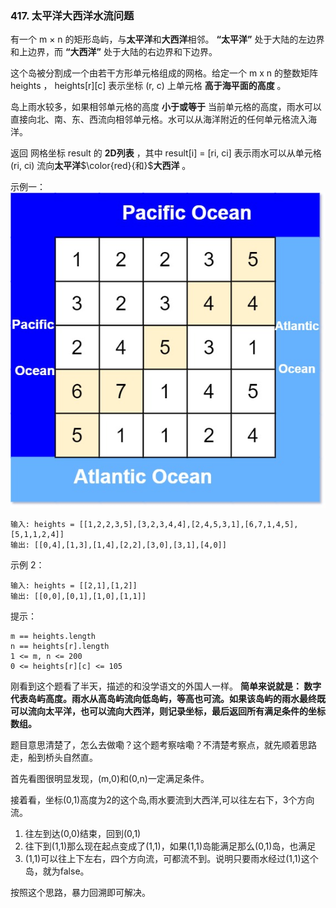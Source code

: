 ### 417. 太平洋大西洋水流问题

有一个 m × n 的矩形岛屿，与**太平洋**和**大西洋**相邻。 **“太平洋”** 处于大陆的左边界和上边界，而 **“大西洋”** 处于大陆的右边界和下边界。

这个岛被分割成一个由若干方形单元格组成的网格。给定一个 m x n 的整数矩阵 heights ， heights[r][c] 表示坐标 (r, c) 上单元格 **高于海平面的高度** 。

岛上雨水较多，如果相邻单元格的高度 **小于或等于** 当前单元格的高度，雨水可以直接向北、南、东、西流向相邻单元格。水可以从海洋附近的任何单元格流入海洋。

返回 网格坐标 result 的 **2D列表** ，其中 result[i] = [ri, ci] 表示雨水可以从单元格 (ri, ci) 流向**太平洋**$\color{red}{和}$**大西洋** 。

示例一：
<img src="./../images/waterflow-grid.jpg">

    输入: heights = [[1,2,2,3,5],[3,2,3,4,4],[2,4,5,3,1],[6,7,1,4,5],[5,1,1,2,4]]
    输出: [[0,4],[1,3],[1,4],[2,2],[3,0],[3,1],[4,0]]

示例 2：

    输入: heights = [[2,1],[1,2]]
    输出: [[0,0],[0,1],[1,0],[1,1]]

提示：

    m == heights.length
    n == heights[r].length
    1 <= m, n <= 200
    0 <= heights[r][c] <= 105

刚看到这个题看了半天，描述的和没学语文的外国人一样。
**简单来说就是：
数字代表岛屿高度。雨水从高岛屿流向低岛屿，等高也可流。如果该岛屿的雨水最终既可以流向太平洋，也可以流向大西洋，则记录坐标，最后返回所有满足条件的坐标数组。**

题目意思清楚了，怎么去做嘞？这个题考察啥嘞？不清楚考察点，就先顺着思路走，船到桥头自然直。

首先看图很明显发现，(m,0)和(0,n)一定满足条件。

接着看，坐标(0,1)高度为2的这个岛,雨水要流到大西洋,可以往左右下，3个方向流。

1) 往左到达(0,0)结束，回到(0,1)
2) 往下到(1,1)那么现在起点变成了(1,1)，如果(1,1)岛能满足那么(0,1)岛，也满足
3) (1,1)可以往上下左右，四个方向流，可都流不到。说明只要雨水经过(1,1)这个岛，就为false。

按照这个思路，暴力回溯即可解决。